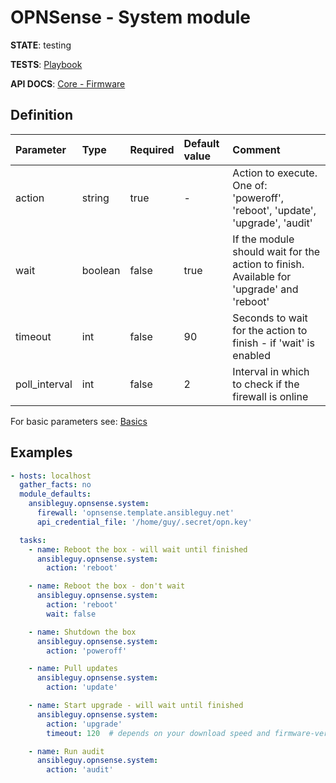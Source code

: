 # OPNSense - System module

**STATE**: testing

**TESTS**: [Playbook](https://github.com/ansibleguy/collection_opnsense/blob/stable/tests/system.yml)

**API DOCS**: [Core - Firmware](https://docs.opnsense.org/development/api/core/firmware.html)

## Definition

| Parameter  | Type    | Required | Default value | Comment                                                                                  |
|:-----------|:--------|:---------|:--------------|:-----------------------------------------------------------------------------------------|
| action     | string  | true     | -             | Action to execute. One of: 'poweroff', 'reboot', 'update', 'upgrade', 'audit'            |
| wait   | boolean | false    | true          | If the module should wait for the action to finish. Available for 'upgrade' and 'reboot' |
| timeout | int     | false    | 90            | Seconds to wait for the action to finish - if 'wait' is enabled                          |
| poll_interval | int  | false    | 2             | Interval in which to check if the firewall is online                                     |

For basic parameters see: [Basics](https://github.com/ansibleguy/collection_opnsense/blob/stable/docs/use_basic.md#definition)


## Examples

```yaml
- hosts: localhost
  gather_facts: no
  module_defaults:
    ansibleguy.opnsense.system:
      firewall: 'opnsense.template.ansibleguy.net'
      api_credential_file: '/home/guy/.secret/opn.key'

  tasks:
    - name: Reboot the box - will wait until finished
      ansibleguy.opnsense.system:
        action: 'reboot'

    - name: Reboot the box - don't wait
      ansibleguy.opnsense.system:
        action: 'reboot'
        wait: false

    - name: Shutdown the box
      ansibleguy.opnsense.system:
        action: 'poweroff'

    - name: Pull updates
      ansibleguy.opnsense.system:
        action: 'update'

    - name: Start upgrade - will wait until finished
      ansibleguy.opnsense.system:
        action: 'upgrade'
        timeout: 120  # depends on your download speed and firmware-version

    - name: Run audit
      ansibleguy.opnsense.system:
        action: 'audit'
```
